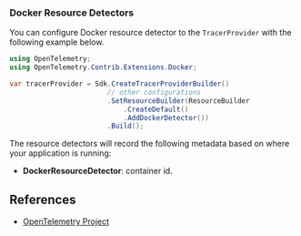 
### Docker Resource Detectors

You can configure Docker resource detector to 
the `TracerProvider` with the following example below.

```csharp
using OpenTelemetry;
using OpenTelemetry.Contrib.Extensions.Docker;

var tracerProvider = Sdk.CreateTracerProviderBuilder()
                        // other configurations
                        .SetResourceBuilder(ResourceBuilder
                            .CreateDefault()
                            .AddDockerDetector())
                        .Build();
```

The resource detectors will record the following metadata based on where
your application is running:

- **DockerResourceDetector**: container id.

## References

- [OpenTelemetry Project](https://opentelemetry.io/)
